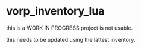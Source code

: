 # vorp_inventory_lua

this is a WORK IN PROGRESS project is not usable. 

this needs to be updated using the lattest inventory.


